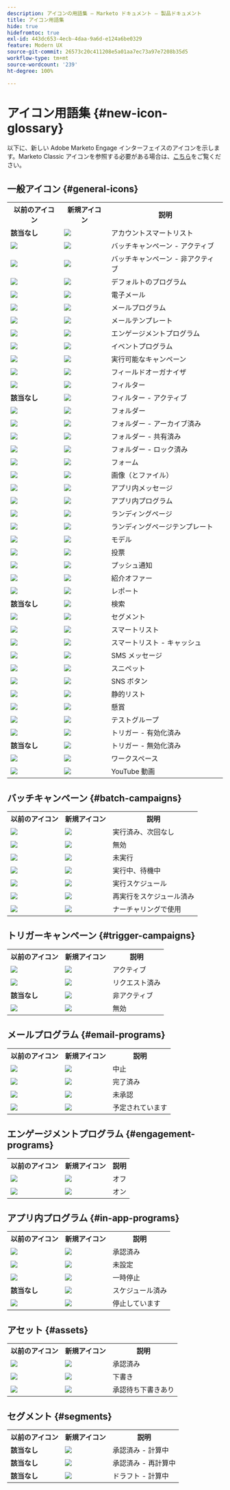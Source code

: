 ```yaml
---
description: アイコンの用語集 — Marketo ドキュメント — 製品ドキュメント
title: アイコン用語集
hide: true
hidefromtoc: true
exl-id: 443dc653-4ecb-4daa-9a6d-e124a6be0329
feature: Modern UX
source-git-commit: 26573c20c411208e5a01aa7ec73a97e7208b35d5
workflow-type: tm+mt
source-wordcount: '239'
ht-degree: 100%

---
```


# アイコン用語集 {#new-icon-glossary}

以下に、新しい Adobe Marketo Engage インターフェイスのアイコンを示します。Marketo Classic アイコンを参照する必要がある場合は、[こちら](/help/marketo/getting-started/things-to-know/classic-icon-glossary.md)をご覧ください。

## 一般アイコン {#general-icons}

<table>
 <tbody>
  <tr>
   <th>以前のアイコン</th>
   <th> 新規アイコン</th>
   <th>説明</th>
  </tr>
  <tr>
   <td><strong>該当なし</strong></td>
   <td><img src="assets/account-smart-list.png"></td>
   <td>アカウントスマートリスト</td>
  </tr>
  <tr>
   <td><img src="assets/classic-smart-campaign-active.png"></td>
   <td><img src="assets/batch-active.png"></td>
   <td>バッチキャンペーン - アクティブ</td>
  </tr>
  <tr>
   <td><img src="assets/classic-smart-campaign-inactive.png"></td>
   <td><img src="assets/batch-inactive.png"></td>
   <td>バッチキャンペーン - 非アクティブ</td>
  </tr>
  <tr>
   <td><img src="assets/classic-default-program.png"></td>
   <td><img src="assets/default-program.png"></td>
   <td>デフォルトのプログラム</td>
  </tr>
  <tr>
   <td><img src="assets/classic-email.png"></td>
   <td><img src="assets/email.png"></td>
   <td>電子メール</td>
  </tr>
  <tr>
   <td><img src="assets/classic-email-program.png"></td>
   <td><img src="assets/email-program.png"></td>
   <td>メールプログラム</td>
  </tr>
  <tr>
   <td><img src="assets/classic-email-template.png"></td>
   <td><img src="assets/email-template.png"></td>
   <td>メールテンプレート</td>
  </tr>
  <tr>
   <td><img src="assets/classic-engagement-program.png"></td>
   <td><img src="assets/engagement-program.png"></td>
   <td>エンゲージメントプログラム</td>
  </tr>
  <tr>
   <td><img src="assets/classic-event-program.png"></td>
   <td><img src="assets/event-program.png"></td>
   <td>イベントプログラム</td>
  </tr>
  <tr>
   <td><img src="assets/classic-executable-campaign.png"></td>
   <td><img src="assets/executable-campaign.png"></td>
   <td>実行可能なキャンペーン</td>
  </tr>
  <tr>
   <td><img src="assets/classic-field-organizer.png"></td>
   <td><img src="assets/field-organizer.png"></td>
   <td>フィールドオーガナイザ</td>
  </tr>
  <tr>
   <td><img src="assets/classic-filter.png"></td>
   <td><img src="assets/filter.png"></td>
   <td>フィルター</td>
  </tr>
  <tr>
   <td><strong>該当なし</strong></td>
   <td><img src="assets/filter-active.png"></td>
   <td>フィルター - アクティブ</td>
  </tr>
  <tr>
   <td><img src="assets/classic-folder.png"></td>
   <td><img src="assets/folder.png"></td>
   <td>フォルダー</td>
  </tr>
  <tr>
   <td><img src="assets/classic-archive-folder.png"></td>
   <td><img src="assets/folder-archive.png"></td>
   <td>フォルダー - アーカイブ済み</td>
  </tr>
  <tr>
   <td><img src="assets/classic-shared-folder.png"></td>
   <td><img src="assets/folder-shared.png"></td>
   <td>フォルダー - 共有済み</td>
  </tr>
  <tr>
   <td><img src="assets/classic-locked-folder.jpg"></td>
   <td><img src="assets/folder-locked.png"></td>
   <td>フォルダー - ロック済み</td>
  </tr>
  <tr>
   <td><img src="assets/classic-form.png"></td>
   <td><img src="assets/form.png"></td>
   <td>フォーム</td>
  </tr>
  <tr>
   <td><img src="assets/classic-images-and-files.png"></td>
   <td><img src="assets/images.png"></td>
   <td>画像（とファイル）</td>
  </tr>
  <tr>
   <td><img src="assets/classic-in-app-messages.png"></td>
   <td><img src="assets/in-app-messages.png"></td>
   <td>アプリ内メッセージ</td>
  </tr>
  <tr>
   <td><img src="assets/classic-in-app-program.png"></td>
   <td><img src="assets/in-app-program.png"></td>
   <td>アプリ内プログラム</td>
  </tr>
  <tr>
   <td><img src="assets/classic-landing-page.png"></td>
   <td><img src="assets/landing-page.png"></td>
   <td>ランディングページ</td>
  </tr>
  <tr>
   <td><img src="assets/classic-landing-page-template.png"></td>
   <td><img src="assets/landing-page-template.png"></td>
   <td>ランディングページテンプレート</td>
  </tr>
  <tr>
   <td><img src="assets/classic-revenue-cycle-model-unapproved.png"></td>
   <td><img src="assets/model.png"></td>
   <td>モデル</td>
  </tr>
  <tr>
   <td><img src="assets/classic-poll.png"></td>
   <td><img src="assets/poll.png"></td>
   <td>投票</td>
  </tr>
  <tr>
   <td><img src="assets/classic-push-notification.png"></td>
   <td><img src="assets/push-notification.png"></td>
   <td>プッシュ通知</td>
  </tr>
  <tr>
   <td><img src="assets/classic-referral-offer.png"></td>
   <td><img src="assets/referral-offer.png"></td>
   <td>紹介オファー</td>
  </tr>
  <tr>
   <td><img src="assets/classic-report.png"></td>
   <td><img src="assets/report.png"></td>
   <td>レポート</td>
  </tr>
  <tr>
   <td><strong>該当なし</strong></td>
   <td><img src="assets/search.png"></td>
   <td>検索</td>
  </tr>
  <tr>
   <td><img src="assets/classic-segment.png"></td>
   <td><img src="assets/segments.png"></td>
   <td>セグメント</td>
  </tr>
  <tr>
   <td><img src="assets/classic-smart-list.png"></td>
   <td><img src="assets/smart-list.png"></td>
   <td>スマートリスト</td>
  </tr>
  <tr>
   <td><img src="assets/classic-smart-list-cached.png"></td>
   <td><img src="assets/smart-list-cached.png"></td>
   <td>スマートリスト - キャッシュ</td>
  </tr>
  <tr>
   <td><img src="assets/classic-sms-message.png"></td>
   <td><img src="assets/sms-message.png"></td>
   <td>SMS メッセージ</td>
  </tr>
  <tr>
   <td><img src="assets/classic-snippet.png"></td>
   <td><img src="assets/snippets.png"></td>
   <td>スニペット</td>
  </tr>
  <tr>
   <td><img src="assets/classic-social-button.png"></td>
   <td><img src="assets/social-button.png"></td>
   <td>SNS ボタン</td>
  </tr>
  <tr>
   <td><img src="assets/classic-static-list.png"></td>
   <td><img src="assets/static-list.png"></td>
   <td>静的リスト</td>
  </tr>
  <tr>
   <td><img src="assets/classic-sweepstakes.png"></td>
   <td><img src="assets/sweepstakes.png"></td>
   <td>懸賞</td>
  </tr>
  <tr>
   <td><img src="assets/classic-test-group.png"></td>
   <td><img src="assets/test-group.png"></td>
   <td>テストグループ</td>
  </tr>
  <tr>
   <td><img src="assets/classic-trigger.png"></td>
   <td><img src="assets/trigger-active.png"></td>
   <td>トリガー - 有効化済み</td>
  </tr>
  <tr>
   <td><strong>該当なし</strong></td>
   <td><img src="assets/trigger-inactive.png"></td>
   <td>トリガー - 無効化済み</td>
  </tr>
  <tr>
   <td><img src="assets/classic-workspace.png"></td>
   <td><img src="assets/workspace.png"></td>
   <td>ワークスペース</td>
  </tr>
  <tr>
   <td><img src="assets/classic-youtube.png"></td>
   <td><img src="assets/youtube.png"></td>
   <td>YouTube 動画</td>
  </tr>
 </tbody>
</table>

## バッチキャンペーン {#batch-campaigns}

<table>
 <tbody>
  <tr>
   <th>以前のアイコン</th>
   <th> 新規アイコン</th>
   <th>説明</th>
  </tr>
  <tr>
   <td><img src="assets/classic-smart-campaign-executed.png"></td>
   <td><img src="assets/has-run-no-upcoming.png"></td>
   <td>実行済み、次回なし</td>
  </tr>
  <tr>
   <td><img src="assets/classic-invalid.png"></td>
   <td><img src="assets/invalid.png"></td>
   <td>無効</td>
  </tr>
  <tr>
   <td><img src="assets/classic-smart-campaign-never-run.png"></td>
   <td><img src="assets/never-run.png"></td>
   <td>未実行</td>
  </tr>
  <tr>
   <td><img src="assets/classic-smart-campaign-executed.png"></td>
   <td><img src="assets/running-in-wait-step.png"></td>
   <td>実行中、待機中</td>
  </tr>
  <tr>
   <td><img src="assets/classic-smart-campaign-scheduled.png"></td>
   <td><img src="assets/scheduled-to-run.png"></td>
   <td>実行スケジュール</td>
  </tr>
  <tr>
   <td><img src="assets/classic-smart-campaign-scheduled-again.png"></td>
   <td><img src="assets/scheduled-to-run-again.png"></td>
   <td>再実行をスケジュール済み</td>
  </tr>
  <tr>
   <td><img src="assets/classic-used-by-nurture.png"></td>
   <td><img src="assets/used-by-nurture.png"></td>
   <td>ナーチャリングで使用</td>
  </tr>
 </tbody>
</table>

## トリガーキャンペーン {#trigger-campaigns}

<table>
 <tbody>
  <tr>
   <th>以前のアイコン</th>
   <th> 新規アイコン</th>
   <th>説明</th>
  </tr>
  <tr>
   <td><img src="assets/classic-trigger.png"></td>
   <td><img src="assets/active.png"></td>
   <td>アクティブ</td>
  </tr>
  <tr>
   <td><img src="assets/classic-smart-campaign-is-requested.png"></td>
   <td><img src="assets/is-requested.png"></td>
   <td>リクエスト済み</td>
  </tr>
  <tr>
   <td><strong>該当なし</strong></td>
   <td><img src="assets/inactive.png"></td>
   <td>非アクティブ</td>
  </tr>
  <tr>
   <td><img src="assets/classic-invalid.png"></td>
   <td><img src="assets/invalid.png"></td>
   <td>無効</td>
  </tr>
 </tbody>
</table>

## メールプログラム {#email-programs}

<table>
 <tbody>
  <tr>
   <th>以前のアイコン</th>
   <th> 新規アイコン</th>
   <th>説明</th>
  </tr>
  <tr>
   <td><img src="assets/classic-email-program-aborted.png"></td>
   <td><img src="assets/aborted.png"></td>
   <td>中止</td>
  </tr>
  <tr>
   <td><img src="assets/classic-email-program-complete.png"></td>
   <td><img src="assets/completed.png"></td>
   <td>完了済み</td>
  </tr>
  <tr>
   <td><img src="assets/classic-email-program-not-approved.png"></td>
   <td><img src="assets/not-approved.png"></td>
   <td>未承認</td>
  </tr>
  <tr>
   <td><img src="assets/classic-email-program-scheduled.png"></td>
   <td><img src="assets/scheduled.png"></td>
   <td>予定されています</td>
  </tr>
 </tbody>
</table>

## エンゲージメントプログラム {#engagement-programs}

<table>
 <tbody>
  <tr>
   <th>以前のアイコン</th>
   <th> 新規アイコン</th>
   <th>説明</th>
  </tr>
  <tr>
   <td><img src="assets/classic-engagement-program-off.png"></td>
   <td><img src="assets/off.png"></td>
   <td>オフ</td>
  </tr>
  <tr>
   <td><img src="assets/classic-engagement-program-on.png"></td>
   <td><img src="assets/on.png"></td>
   <td>オン</td>
  </tr>
 </tbody>
</table>

## アプリ内プログラム {#in-app-programs}

<table>
 <tbody>
  <tr>
   <th>以前のアイコン</th>
   <th> 新規アイコン</th>
   <th>説明</th>
  </tr>
  <tr>
   <td><img src="assets/classic-in-app-program-approved.png"></td>
   <td><img src="assets/inapp-approved.png"></td>
   <td>承認済み</td>
  </tr>
  <tr>
   <td><img src="assets/classic-in-app-program.png"></td>
   <td><img src="assets/not-configured-yet.png"></td>
   <td>未設定</td>
  </tr>
  <tr>
   <td><img src="assets/classic-in-app-program-paused.png"></td>
   <td><img src="assets/paused.png"></td>
   <td>一時停止</td>
  </tr>
  <tr>
   <td><strong>該当なし</strong></td>
   <td><img src="assets/inapp-scheduled.png"></td>
   <td>スケジュール済み</td>
  </tr>
  <tr>
   <td><img src="assets/classic-in-app-program-stopped.png"></td>
   <td><img src="assets/stopped.png"></td>
   <td>停止しています</td>
  </tr>
 </tbody>
</table>

## アセット {#assets}

<table>
 <tbody>
  <tr>
   <th>以前のアイコン</th>
   <th> 新規アイコン</th>
   <th>説明</th>
  </tr>
  <tr>
   <td><img src="assets/classic-email-approved.png"></td>
   <td><img src="assets/approved.png"></td>
   <td>承認済み</td>
  </tr>
  <tr>
   <td><img src="assets/classic-email-draft.png"></td>
   <td><img src="assets/draft.png"></td>
   <td>下書き</td>
  </tr>
  <tr>
   <td><img src="assets/classic-email-approved-with-draft.png"></td>
   <td><img src="assets/approved-with-draft.png"></td>
   <td>承認待ち下書きあり</td>
  </tr>
 </tbody>
</table>

## セグメント {#segments}

<table>
 <tbody>
  <tr>
   <th>以前のアイコン</th>
   <th> 新規アイコン</th>
   <th>説明</th>
  </tr>
  <tr>
   <td><strong>該当なし</strong></td>
   <td><img src="assets/approved-under-calculation.png"></td>
   <td>承認済み - 計算中</td>
  </tr>
  <tr>
   <td><strong>該当なし</strong></td>
   <td><img src="assets/approved-under-recalculation.png"></td>
   <td>承認済み - 再計算中</td>
  </tr>
  <tr>
   <td><strong>該当なし</strong></td>
   <td><img src="assets/draft-under-calculation.png"></td>
   <td>ドラフト - 計算中</td>
  </tr>
 </tbody>
</table>

